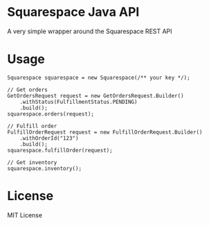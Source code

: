 # Squarespace Java API

A very simple wrapper around the Squarespace REST API

# Usage

```
Squarespace squarespace = new Squarespace(/** your key */);

// Get orders
GetOrdersRequest request = new GetOrdersRequest.Builder()
    .withStatus(FulfillmentStatus.PENDING)
    .build();
squarespace.orders(request);

// Fulfill order
FulfillOrderRequest request = new FulfillOrderRequest.Builder()
    .withOrderId("123")
    .build();
squarespace.fulfillOrder(request);

// Get inventory
squarespace.inventory();
```

# License

MIT License
